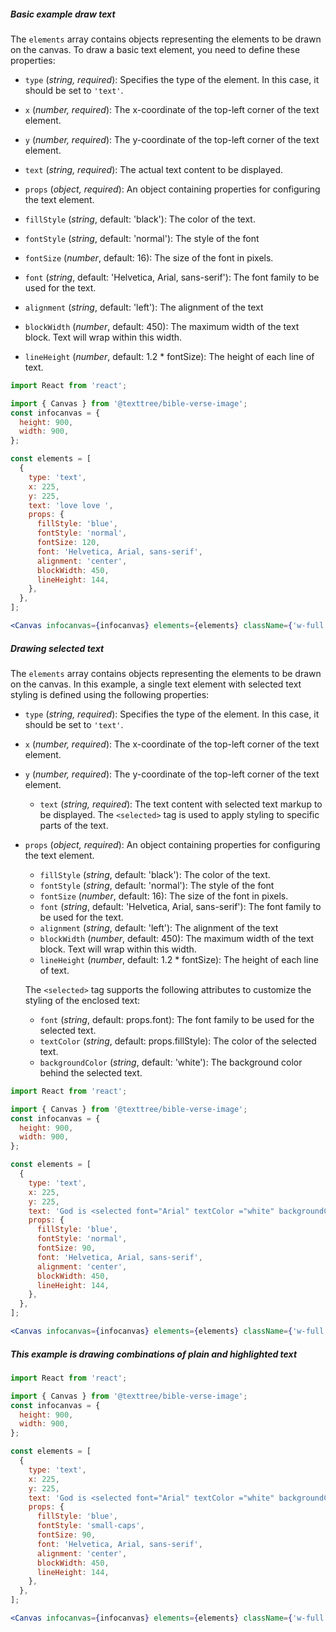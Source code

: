 ##### Basic example draw text

The `elements` array contains objects representing the elements to be drawn on the canvas. To draw a basic text element, you need to define these properties:

- `type` (_string, required_): Specifies the type of the element. In this case, it should be set to `'text'`.
- `x` (_number, required_): The x-coordinate of the top-left corner of the text element.
- `y` (_number, required_): The y-coordinate of the top-left corner of the text element.
- `text` (_string, required_): The actual text content to be displayed.

- `props` (_object, required_): An object containing properties for configuring the text element.
- `fillStyle` (_string_, default: 'black'): The color of the text.
- `fontStyle` (_string_, default: 'normal'): The style of the font
- `fontSize` (_number_, default: 16): The size of the font in pixels.
- `font` (_string_, default: 'Helvetica, Arial, sans-serif'): The font family to be used for the text.
- `alignment` (_string_, default: 'left'): The alignment of the text
- `blockWidth` (_number_, default: 450): The maximum width of the text block. Text will wrap within this width.
- `lineHeight` (_number_, default: 1.2 \* fontSize): The height of each line of text.

```jsx
import React from 'react';

import { Canvas } from '@texttree/bible-verse-image';
const infocanvas = {
  height: 900,
  width: 900,
};

const elements = [
  {
    type: 'text',
    x: 225,
    y: 225,
    text: 'love love ',
    props: {
      fillStyle: 'blue',
      fontStyle: 'normal',
      fontSize: 120,
      font: 'Helvetica, Arial, sans-serif',
      alignment: 'center',
      blockWidth: 450,
      lineHeight: 144,
    },
  },
];

<Canvas infocanvas={infocanvas} elements={elements} className={'w-full'} />;
```

##### Drawing selected text

The `elements` array contains objects representing the elements to be drawn on the canvas. In this example, a single text element with selected text styling is defined using the following properties:

- `type` (_string, required_): Specifies the type of the element. In this case, it should be set to `'text'`.
- `x` (_number, required_): The x-coordinate of the top-left corner of the text element.
- `y` (_number, required_): The y-coordinate of the top-left corner of the text element.
  - `text` (_string, required_): The text content with selected text markup to be displayed. The `<selected>` tag is used to apply styling to specific parts of the text.
- `props` (_object, required_): An object containing properties for configuring the text element.

  - `fillStyle` (_string_, default: 'black'): The color of the text.
  - `fontStyle` (_string_, default: 'normal'): The style of the font
  - `fontSize` (_number_, default: 16): The size of the font in pixels.
  - `font` (_string_, default: 'Helvetica, Arial, sans-serif'): The font family to be used for the text.
  - `alignment` (_string_, default: 'left'): The alignment of the text
  - `blockWidth` (_number_, default: 450): The maximum width of the text block. Text will wrap within this width.
  - `lineHeight` (_number_, default: 1.2 \* fontSize): The height of each line of text.

  The `<selected>` tag supports the following attributes to customize the styling of the enclosed text:

  - `font` (_string_, default: props.font): The font family to be used for the selected text.
  - `textColor` (_string_, default: props.fillStyle): The color of the selected text.
  - `backgroundColor` (_string_, default: 'white'): The background color behind the selected text.

```jsx
import React from 'react';

import { Canvas } from '@texttree/bible-verse-image';
const infocanvas = {
  height: 900,
  width: 900,
};

const elements = [
  {
    type: 'text',
    x: 225,
    y: 225,
    text: 'God is <selected font="Arial" textColor ="white" backgroundColor = "red">love</selected> ',
    props: {
      fillStyle: 'blue',
      fontStyle: 'normal',
      fontSize: 90,
      font: 'Helvetica, Arial, sans-serif',
      alignment: 'center',
      blockWidth: 450,
      lineHeight: 144,
    },
  },
];

<Canvas infocanvas={infocanvas} elements={elements} className={'w-full'} />;
```

##### This example is drawing combinations of plain and highlighted text

```jsx
import React from 'react';

import { Canvas } from '@texttree/bible-verse-image';
const infocanvas = {
  height: 900,
  width: 900,
};

const elements = [
  {
    type: 'text',
    x: 225,
    y: 225,
    text: 'God is <selected font="Arial" textColor ="white" backgroundColor = "red">love</selected> and <selected font="Arial" textColor ="white" backgroundColor = "green">joy</selected>',
    props: {
      fillStyle: 'blue',
      fontStyle: 'small-caps',
      fontSize: 90,
      font: 'Helvetica, Arial, sans-serif',
      alignment: 'center',
      blockWidth: 450,
      lineHeight: 144,
    },
  },
];

<Canvas infocanvas={infocanvas} elements={elements} className={'w-full'} />;
```
